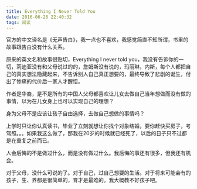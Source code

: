 ```yaml
---
title: Everything I Never Told You
date: 2016-06-26 22:40:32
tags: 阅读
---
```


官方的中文译名是《无声告白》，我一点也不喜欢，我感觉简直不知所谓，书里的故事跟告白没有什么关系。  

原来的英文名和故事很贴切，Everything I never told you，我没有告诉你的一切，莉迪亚没有和父母说过的的，詹姆斯没有说的，玛丽琳，内斯，每个人都把自己的真实想法隐藏起来，不告诉别人自己真正想要的，最终导致了悲剧的诞生，付出了惨痛的代价后一家人才醒悟。  

作者是华裔，是不是所有的中国人父母都喜欢让儿女去做自己当年想做而没有做的事情，以为在儿女身上也可以实现自己的理想？  

身为父母不是应该让孩子自由选择，去做自己想做的事情吗？  

上学时只让你认真读书，毕业了立刻就想让你找个对象结婚，要你赶快买房子，考驾照。。。如果我这么做了，那我在20岁的时候就已经死了，以后的日子只不过都是在重复之前而已。  

人会后悔的不是做过什么，而是没有做过什么。我后悔的事还有很多，但我还有机会。

对于父母，没什么可说的了。对于自己，过自己想要的生活。对于将来可能会有的孩子，生、养都是很简单的，育才是最难的。我大概教不好孩子吧。
